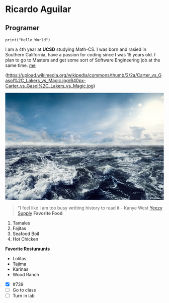 # **Ricardo Aguilar**
## Programer

```
print("Hello World")
```
I am a 4th year at **UCSD** studying Math-CS. I was born and rasied in Southern California, have a passion for coding since I was 15 years old. I plan to go to Masters and get some sort of Software Engineering job at the same time. [me](Ricardo-Aguilar)

(https://upload.wikimedia.org/wikipedia/commons/thumb/2/2a/Carter_vs_Gasol%2C_Lakers_vs_Magic.jpg/640px-Carter_vs_Gasol%2C_Lakers_vs_Magic.jpg)

![cool_image](https://github.com/Aricky3/CSE110Lab1FA22/blob/main/ocean-waves.jpg?raw=true)

> "I feel like I am too busy writting history to read it - Kanye West
[Yeezy Supply](https://www.yeezysupply.com/)
**Favorite Food**
1. Tamales
2. Fajitas
3. Seafood Boil
4. Hot Chicken

**Favorite Resturaunts**
- Lolitas
- Tajima
- Karinas
- Wood Ranch

- [x] #739
- [ ] Go to class
- [ ] Turn in lab
